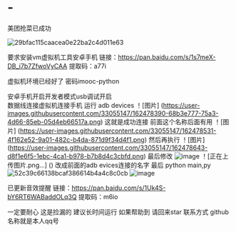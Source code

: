 # -
美团抢菜已成功

![29bfac115caacea0e22ba2c4d011e63](https://user-images.githubusercontent.com/33055147/162477406-7d42e40e-6fb2-4b54-8a17-f8182e4b6d5e.jpg)

要求安装vm虚拟机工具安卓手机
链接：https://pan.baidu.com/s/1s7meX-DB_i7b7ZfwoVyCAA 
提取码：a77i 

虚拟机环境已经好了 密码imooc-python

安卓手机开启开发者模式usb调试开启  
数据线连接虚拟机连接手机 运行 adb devices
！[图片] (https://user-images.githubusercontent.com/33055147/162478390-68b3e777-75a3-4d66-85eb-05d4eb66517a.png)
这就是成功连接 前面这个名称后面有用
！[图片] (https://user-images.githubusercontent.com/33055147/162478531-4f162e52-9a01-482c-b4da-871d9f34d4f1.png)
然后再执行
！[图片] (https://user-images.githubusercontent.com/33055147/162478643-d8f1e6f5-1ebc-4ca1-b978-b7b8d4c3cbfd.png)
最后修改
![image](https://user-images.githubusercontent.com/33055147/162478766-43b3a7d9-7882-463e-9be9-47a7d9adf38c.png)
！[正在上传图片.png...] ()
改成前面的adb evices连接的名字
最后 python main,py
![52c39c66138bcaf386614b4a4c8c0cb](https://user-images.githubusercontent.com/33055147/162479112-d7cd7ffe-dd6e-4aad-a1d9-b3d56419a400.png)
![image](https://user-images.githubusercontent.com/33055147/162543482-f6158eb8-4d4f-4a11-b3fd-4654f7830d96.png)

已更新音效提醒
链接：https://pan.baidu.com/s/1Uk4S-bY6RT6WABaddOLq3Q 
提取码：m6io

一定要耐心 这是捡漏的 建议长时间运行 
如果帮助到 请回来star
联系方式 github名称就是本人qq号
